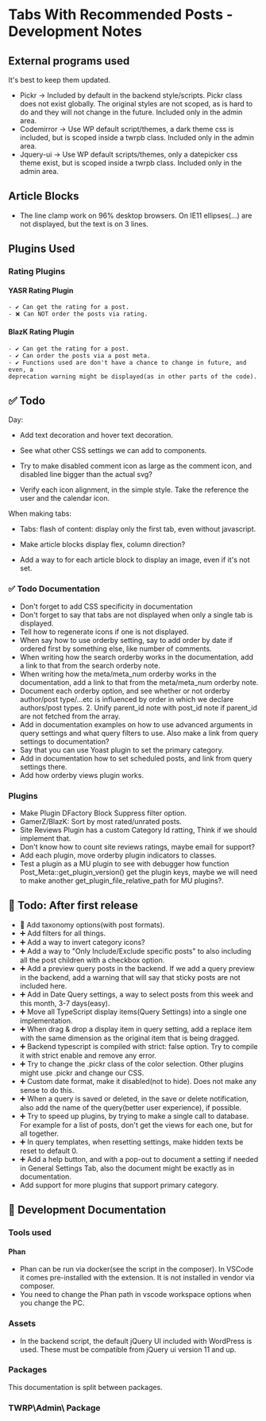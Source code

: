 # Tabs With Recommended Posts - Development Notes

## External programs used

It's best to keep them updated.

- Pickr -> Included by default in the backend style/scripts. Pickr class does not exist globally. The original styles are not scoped, as is hard to do and they will not change in the future. Included only in the admin area.
- Codemirror -> Use WP default script/themes, a dark theme css is included, but is scoped inside a twrpb class. Included only in the admin area.
- Jquery-ui -> Use WP default scripts/themes, only a datepicker css theme exist, but is scoped inside a twrpb class. Included only in the admin area.

## Article Blocks

- The line clamp work on 96% desktop browsers. On IE11 ellipses(...) are not displayed, but the text is on 3 lines.

## Plugins Used

### Rating Plugins

#### YASR Rating Plugin

    - ✔ Can get the rating for a post.
    - ❌ Can NOT order the posts via rating.

#### BlazK Rating Plugin

    - ✔ Can get the rating for a post.
    - ✔ Can order the posts via a post meta.
    - ✔ Functions used are don't have a chance to change in future, and even, a
    deprecation warning might be displayed(as in other parts of the code).

## ✅ Todo

Day:

- Add text decoration and hover text decoration.
- See what other CSS settings we can add to components.

- Try to make disabled comment icon as large as the comment icon, and disabled line bigger than the actual svg?
- Verify each icon alignment, in the simple style. Take the reference the user and the calendar icon.

When making tabs:

- Tabs: flash of content: display only the first tab, even without javascript.
- Make article blocks display flex, column direction?

- Add a way to for each article block to display an image, even if it's not set.

### ✅ Todo Documentation

- Don't forget to add CSS specificity in documentation
- Don't forget to say that tabs are not displayed when only a single tab is displayed.
- Tell how to regenerate icons if one is not displayed.
- When say how to use orderby setting, say to add order by date if ordered first
by something else, like number of comments.
- When writing how the search orderby works in the documentation, add a link to
that from the search orderby note.
- When writing how the meta/meta_num orderby works in the documentation, add a link to
that from the meta/meta_num orderby note.
- Document each orderby option, and see whether or not orderby author/post type/...etc is influenced by order in which we declare authors/post types. 2. Unify parent_id note with post_id note if parent_id are not fetched from the array.
- Add in documentation examples on how to use advanced arguments in query settings and what query filters to use. Also make a link from query settings to documentation?
- Say that you can use Yoast plugin to set the primary category.
- Add in documentation how to set scheduled posts, and link from query settings there.
- Add how orderby views plugin works.

### Plugins

- Make Plugin DFactory Block Suppress filter option.
- GamerZ/BlazK: Sort by most rated/unrated posts.
- Site Reviews Plugin has a custom Category Id ratting, Think if we should implement that.
- Don't know how to count site reviews ratings, maybe email for support?
- Add each plugin, move orderby plugin indicators to classes.
- Test a plugin as a MU plugin to see with debugger how function Post_Meta::get_plugin_version() get the plugin keys, maybe we will need to make another get_plugin_file_relative_path for MU plugins?.

## 🎉 Todo: After first release

- 🥇 Add taxonomy options(with post formats).
- ➕ Add filters for all things.
- ➕ Add a way to invert category icons?
- ➕ Add a way to "Only Include/Exclude specific posts" to also including all the post children with a checkbox option.
- ➕ Add a preview query posts in the backend. If we add a query preview in the backend, add a warning that will say that sticky posts are not included here.
- ➕ Add in Date Query settings, a way to select posts from this week and this month, 3-7 days(easy).
- ➕ Move all TypeScript display items(Query Settings) into a single one implementation.
- ➕ When drag & drop a display item in query setting, add a replace item with the same dimension as the original item that is being dragged.
- ➕ Backend typescript is compiled with strict: false option. Try to compile it with strict enable and remove any error.
- ➕ Try to change the .pickr class of the color selection. Other plugins might use .pickr and change our CSS.
- ➕ Custom date format, make it disabled(not to hide). Does not make any sense to do this.
- ➕ When a query is saved or deleted, in the save or delete notification, also add the name of the query(better user experience), if possible.
- ➕ Try to speed up plugins, by trying to make a single call to database. For example for a list of posts, don't get the views for each one, but for all together.
- ➕ In query templates, when resetting settings, make hidden texts be reset to default 0.
- ➕ Add a help button, and with a pop-out to document a setting if needed in General Settings Tab, also the document might be exactly as in documentation.
- Add support for more plugins that support primary category.

## 📖 Development Documentation

### Tools used

#### Phan

- Phan can be run via docker(see the script in the composer). In VSCode it comes pre-installed with the extension. It is not installed in vendor via composer.
- You need to change the Phan path in vscode workspace options when you change the PC.

### Assets

- In the backend script, the default jQuery UI included with WordPress is used. These must be compatible from jQuery ui version 11 and up.

### Packages

This documentation is split between packages.

### TWRP\Admin\ Package
